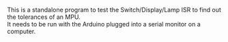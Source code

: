 This is a standalone program to test the Switch/Display/Lamp ISR to find out the tolerances of an MPU.  
It needs to be run with the Arduino plugged into a serial monitor on a computer.  

